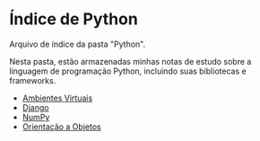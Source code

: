 # Índice de Python

Arquivo de índice da pasta "Python".

Nesta pasta, estão armazenadas minhas notas de estudo sobre a linguagem de programação Python, incluindo suas bibliotecas e frameworks.

- [Ambientes Virtuais](Ambientes%20Virtuais.md)
- [Django](Django.md)
- [NumPy](NumPy.md)
- [Orientação a Objetos](Orientação%20a%20Objetos.md)
